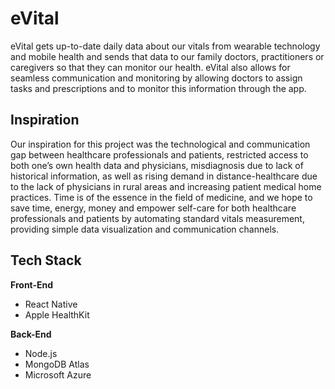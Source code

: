 # eVital

eVital gets up-to-date daily data about our vitals from wearable technology and mobile health and sends that data to our family doctors, practitioners or caregivers so that they can monitor our health. eVital also allows for seamless communication and monitoring by allowing doctors to assign tasks and prescriptions and to monitor this information through the app.

## Inspiration

Our inspiration for this project was the technological and communication gap between healthcare professionals and patients, restricted access to both one’s own health data and physicians, misdiagnosis due to lack of historical information, as well as rising demand in distance-healthcare due to the lack of physicians in rural areas and increasing patient medical home practices. Time is of the essence in the field of medicine, and we hope to save time, energy, money and empower self-care for both healthcare professionals and patients by automating standard vitals measurement, providing simple data visualization and communication channels. 

## Tech Stack

**Front-End**

* React Native
* Apple HealthKit

**Back-End**

* Node.js
* MongoDB Atlas
* Microsoft Azure
